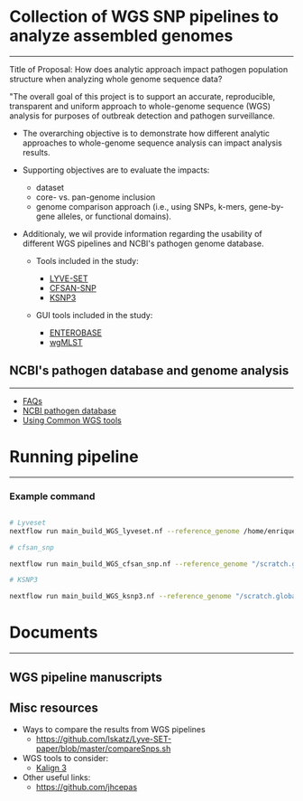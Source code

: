 # Collection of WGS SNP pipelines to analyze assembled genomes
------------

Title of Proposal: How does analytic approach impact pathogen population structure when analyzing whole genome sequence data?

"The overall goal of this project is to support an accurate, reproducible, transparent and uniform approach to whole-genome sequence (WGS) analysis for purposes of outbreak detection and pathogen surveillance. 
* The overarching objective is to demonstrate how different analytic approaches to whole-genome sequence analysis can impact analysis results.
* Supporting objectives are to evaluate the impacts:
  * dataset
  * core- vs. pan-genome inclusion
  * genome comparison approach (i.e., using SNPs, k-mers, gene-by-gene alleles, or functional domains).
* Additionaly, we wil provide information regarding the usability of different WGS pipelines and NCBI's pathogen genome database.

  * Tools included in the study:
    * [LYVE-SET](https://github.com/lskatz/lyve-SET)
    * [CFSAN-SNP](https://github.com/CFSAN-Biostatistics/snp-pipeline)
    * [KSNP3](https://sourceforge.net/projects/ksnp/files/)

  * GUI tools included in the study:
    * [ENTEROBASE](https://github.com/zheminzhou/EToKi)
    * [wgMLST](https://www.applied-maths.com/applications/wgmlst)


## NCBI's pathogen database and genome analysis
------------

* [FAQs](https://github.com/TheNoyesLab/WGS_SNP_pipelines/blob/master/docs/Questions.md)
* [NCBI pathogen database](https://github.com/TheNoyesLab/WGS_SNP_pipelines/blob/master/docs/Accessing_NCBI_pathogen_genomes.md)
* [Using Common WGS tools](https://github.com/TheNoyesLab/WGS_SNP_pipelines/blob/master/docs/Using_common_WGS_tools.md)


# Running pipeline
------------

### Example command
```bash

# Lyveset
nextflow run main_build_WGS_lyveset.nf --reference_genome /home/enriquedoster/Documents/Projects/Mann_heim_69_genomes/genome_assemblies/ncbi-genomes-2019-08-28/GCF_007963885.1_ASM796388v1_genomic.fna --input_dir /home/enriquedoster/Documents/Projects/63_genomes/test_dir -profile singularity --output test_WGS_lyve

# cfsan_snp

nextflow run main_build_WGS_cfsan_snp.nf --reference_genome "/scratch.global/test_WGS/ref_genome.fasta" --reads "/scratch.global/test_WGS/test_genomes/*_{1,2}.fastq" -profile singularity --output test_WGS_ksnp

# KSNP3

nextflow run main_build_WGS_ksnp3.nf --reference_genome "/scratch.global/test_WGS/ref_genome.fasta" --reads "/scratch.global/test_WGS/test_genomes/*_{1,2}.fastq" -profile singularity --output test_WGS_ksnp

```


# Documents
------------

## WGS pipeline manuscripts


## Misc resources

* Ways to compare the results from WGS pipelines
  * https://github.com/lskatz/Lyve-SET-paper/blob/master/compareSnps.sh
* WGS tools to consider:
  * [Kalign 3](https://academic.oup.com/bioinformatics/advance-article/doi/10.1093/bioinformatics/btz795/5607735?rss=1)
* Other useful links:
  * https://github.com/jhcepas
